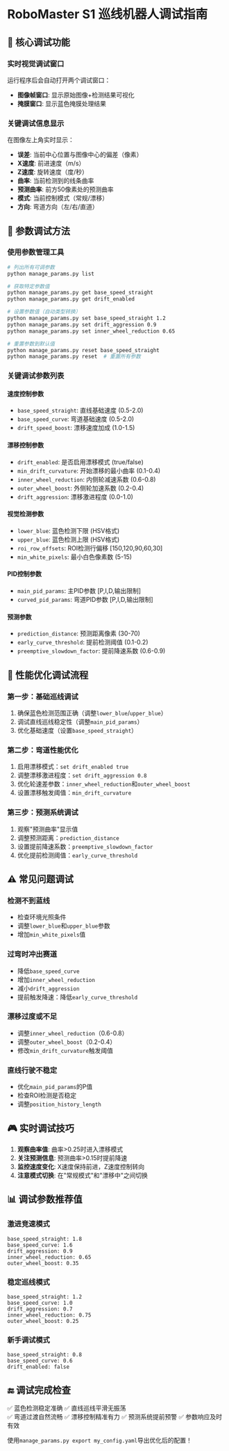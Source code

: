 # RoboMaster S1 巡线机器人调试指南

## 🎯 核心调试功能

### 实时视觉调试窗口
运行程序后会自动打开两个调试窗口：
- **图像帧窗口**: 显示原始图像+检测结果可视化
- **掩膜窗口**: 显示蓝色掩膜处理结果

### 关键调试信息显示
在图像左上角实时显示：
- **误差**: 当前中心位置与图像中心的偏差（像素）
- **X速度**: 前进速度（m/s）
- **Z速度**: 旋转速度（度/秒）  
- **曲率**: 当前检测到的线条曲率
- **预测曲率**: 前方50像素处的预测曲率
- **模式**: 当前控制模式（常规/漂移）
- **方向**: 弯道方向（左/右/直道）

## 🔧 参数调试方法

### 使用参数管理工具
```bash
# 列出所有可调参数
python manage_params.py list

# 获取特定参数值
python manage_params.py get base_speed_straight
python manage_params.py get drift_enabled

# 设置参数值（自动类型转换）
python manage_params.py set base_speed_straight 1.2
python manage_params.py set drift_aggression 0.9
python manage_params.py set inner_wheel_reduction 0.65

# 重置参数到默认值
python manage_params.py reset base_speed_straight
python manage_params.py reset  # 重置所有参数
```

### 关键调试参数列表

#### 速度控制参数
- `base_speed_straight`: 直线基础速度 (0.5-2.0)
- `base_speed_curve`: 弯道基础速度 (0.5-2.0) 
- `drift_speed_boost`: 漂移速度加成 (1.0-1.5)

#### 漂移控制参数
- `drift_enabled`: 是否启用漂移模式 (true/false)
- `min_drift_curvature`: 开始漂移的最小曲率 (0.1-0.4)
- `inner_wheel_reduction`: 内侧轮减速系数 (0.6-0.8)
- `outer_wheel_boost`: 外侧轮加速系数 (0.2-0.4)
- `drift_aggression`: 漂移激进程度 (0.0-1.0)

#### 视觉检测参数
- `lower_blue`: 蓝色检测下限 (HSV格式)
- `upper_blue`: 蓝色检测上限 (HSV格式) 
- `roi_row_offsets`: ROI检测行偏移 [150,120,90,60,30]
- `min_white_pixels`: 最小白色像素数 (5-15)

#### PID控制参数
- `main_pid_params`: 主PID参数 [P,I,D,输出限制]
- `curved_pid_params`: 弯道PID参数 [P,I,D,输出限制]

#### 预测参数
- `prediction_distance`: 预测距离像素 (30-70)
- `early_curve_threshold`: 提前检测阈值 (0.1-0.2)
- `preemptive_slowdown_factor`: 提前降速系数 (0.6-0.9)

## 🚀 性能优化调试流程

### 第一步：基础巡线调试
1. 确保蓝色检测范围正确（调整`lower_blue`/`upper_blue`）
2. 调试直线巡线稳定性（调整`main_pid_params`）
3. 优化基础速度（设置`base_speed_straight`）

### 第二步：弯道性能优化  
1. 启用漂移模式：`set drift_enabled true`
2. 调整漂移激进程度：`set drift_aggression 0.8`
3. 优化轮速差参数：`inner_wheel_reduction`和`outer_wheel_boost`
4. 设置漂移触发阈值：`min_drift_curvature`

### 第三步：预测系统调试
1. 观察"预测曲率"显示值
2. 调整预测距离：`prediction_distance`
3. 设置提前降速系数：`preemptive_slowdown_factor`
4. 优化提前检测阈值：`early_curve_threshold`

## ⚠️ 常见问题调试

### 检测不到蓝线
- 检查环境光照条件
- 调整`lower_blue`和`upper_blue`参数
- 增加`min_white_pixels`值

### 过弯时冲出赛道
- 降低`base_speed_curve`
- 增加`inner_wheel_reduction` 
- 减小`drift_aggression`
- 提前触发降速：降低`early_curve_threshold`

### 漂移过度或不足
- 调整`inner_wheel_reduction`（0.6-0.8）
- 调整`outer_wheel_boost`（0.2-0.4）
- 修改`min_drift_curvature`触发阈值

### 直线行驶不稳定
- 优化`main_pid_params`的P值
- 检查ROI检测是否稳定
- 调整`position_history_length`

## 🎮 实时调试技巧

1. **观察曲率值**: 曲率>0.25时进入漂移模式
2. **关注预测信息**: 预测曲率>0.15时提前降速
3. **监控速度变化**: X速度保持前进，Z速度控制转向
4. **注意模式切换**: 在"常规模式"和"漂移中"之间切换

## 📊 调试参数推荐值

### 激进竞速模式
```
base_speed_straight: 1.8
base_speed_curve: 1.6
drift_aggression: 0.9
inner_wheel_reduction: 0.65
outer_wheel_boost: 0.35
```

### 稳定巡线模式  
```
base_speed_straight: 1.2
base_speed_curve: 1.0
drift_aggression: 0.7
inner_wheel_reduction: 0.75
outer_wheel_boost: 0.25
```

### 新手调试模式
```
base_speed_straight: 0.8
base_speed_curve: 0.6  
drift_enabled: false
```

## 🔚 调试完成检查

✅ 蓝色检测稳定准确
✅ 直线巡线平滑无振荡  
✅ 弯道过渡自然流畅
✅ 漂移控制精准有力
✅ 预测系统提前预警
✅ 参数响应及时有效

使用`manage_params.py export my_config.yaml`导出优化后的配置！
